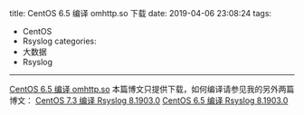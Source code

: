 title: CentOS 6.5 编译 omhttp.so 下载
date: 2019-04-06 23:08:24
tags:
- CentOS
- Rsyslog
categories:
- 大数据
- Rsyslog
---

[CentOS 6.5 编译 omhttp.so](/uploads/20190406/omhttp.so)
本篇博文只提供下载，如何编译请参见我的另外两篇博文：
[CentOS 7.3 编译 Rsyslog 8.1903.0](http://zhang-jc.github.io/2019/04/03/CentOS-7-3-%E7%BC%96%E8%AF%91-Rsyslog-8-1903-0/)
[CentOS 6.5 编译 Rsyslog 8.1903.0](http://zhang-jc.github.io/2019/04/03/CentOS-6-5-%E7%BC%96%E8%AF%91-Rsyslog-8-1903-0/)